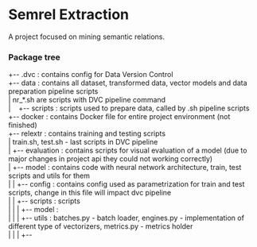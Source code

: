 # Semrel Extraction
A project focused on mining semantic relations.

### Package tree

+-- .dvc : contains config for Data Version Control   
+-- data : contains all dataset, transformed data, vector models and data preparation pipeline scripts  
|           nr_*.sh are scripts with DVC pipeline command  
|&nbsp;&nbsp;&nbsp;&nbsp;+-- scripts : scripts used to prepare data, called by .sh pipeline scripts  
+-- docker : contains Docker file for entire project environment (not finished)  
+-- relextr : contains training and testing scripts  
|               train.sh, test.sh - last scripts in DVC pipeline  
|   +-- evaluation : contains scripts for visual evaluation of a model (due to major changes in project api they could not working correctly)  
|   +-- model : contains code with neural network architecture, train, test scripts and utils for them  
|   |   +-- config : contains config used as parametrization for train and test scripts, change in this file will impact dvc pipeline  
|   |   +-- scripts : scripts  
|   |   |   +-- model :  
|   |   |   +-- utils : batches.py - batch loader, engines.py - implementation of different type of vectorizers, metrics.py - metrics holder  
|   |   |   +-- 